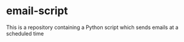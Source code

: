 # email-script
This is a repository containing a Python script which sends emails at a scheduled time
